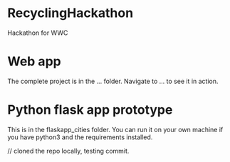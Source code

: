 # RecyclingHackathon

Hackathon for WWC

# Web app

The complete project is in the ... folder.
Navigate to ... to see it in action.



# Python flask app prototype

This is in the flaskapp_cities folder. You can run it on your own machine if you have python3 and the requirements installed.



// cloned the repo locally, testing commit.
